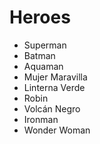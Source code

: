 # Heroes

* Superman
* Batman
* Aquaman
* Mujer Maravilla
* Linterna Verde
* Robin
* Volcán Negro
* Ironman
* Wonder Woman
